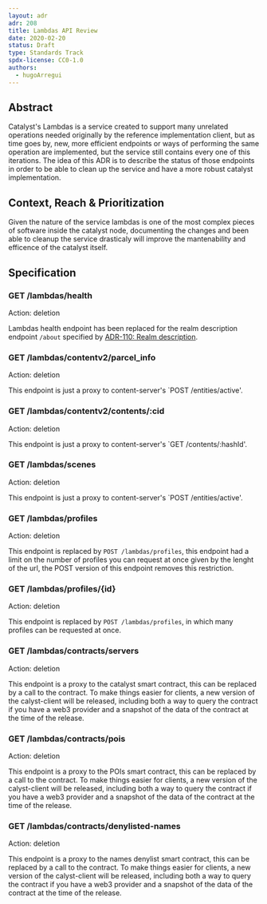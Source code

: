 ```yaml
---
layout: adr
adr: 208
title: Lambdas API Review
date: 2020-02-20
status: Draft
type: Standards Track
spdx-license: CC0-1.0
authors:
  - hugoArregui
---
```


## Abstract

Catalyst's Lambdas is a service created to support many unrelated operations needed originally by the reference implementation client, but as time goes by, new, more efficient endpoints or ways of performing the same operation are implemented, but the service still contains every one of this iterations. The idea of this ADR is to describe the status of those endpoints in order to be able to clean up the service and have a more robust catalyst implementation.

## Context, Reach & Prioritization

Given the nature of the service lambdas is one of the most complex pieces of software inside the catalyst node, documenting the changes and been able to cleanup the service drasticaly will improve the mantenability and efficence of the catalyst itself.

## Specification

### GET /lambdas/health

Action: deletion

Lambdas health endpoint has been replaced for the realm description endpoint `/about` specified by [ADR-110: Realm description](./ADR-110-realm-description.md).

### GET /lambdas/contentv2/parcel_info

Action: deletion

This endpoint is just a proxy to content-server's `POST /entities/active'.

### GET /lambdas/contentv2/contents/:cid

Action: deletion

This endpoint is just a proxy to content-server's `GET /contents/:hashId'.

### GET /lambdas/scenes

Action: deletion

This endpoint is just a proxy to content-server's `POST /entities/active'.

### GET /lambdas/profiles

Action: deletion

This endpoint is replaced by `POST /lambdas/profiles`, this endpoint had a limit on the number of profiles you can request at once given by the lenght of the url, the POST version of this endpoint removes this restriction.

### GET /lambdas/profiles/{id}

Action: deletion

This endpoint is replaced by `POST /lambdas/profiles`, in which many profiles can be requested at once.

### GET /lambdas/contracts/servers

Action: deletion

This endpoint is a proxy to the catalyst smart contract, this can be replaced by a call to the contract. To make things easier for clients, a new version of the calyst-client will be released, including both a way to query the contract if you have a web3 provider and a snapshot of the data of the contract at the time of the release.

### GET /lambdas/contracts/pois

Action: deletion

This endpoint is a proxy to the POIs smart contract, this can be replaced by a call to the contract. To make things easier for clients, a new version of the calyst-client will be released, including both a way to query the contract if you have a web3 provider and a snapshot of the data of the contract at the time of the release.

### GET /lambdas/contracts/denylisted-names

Action: deletion

This endpoint is a proxy to the names denylist smart contract, this can be replaced by a call to the contract. To make things easier for clients, a new version of the calyst-client will be released, including both a way to query the contract if you have a web3 provider and a snapshot of the data of the contract at the time of the release.
